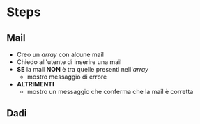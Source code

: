 # Steps
## Mail
- Creo un *array* con alcune mail
- Chiedo all'utente di inserire una mail
- **SE** la mail **NON** è tra quelle presenti nell'*array*
    - mostro messaggio di errore
- **ALTRIMENTI**
    - mostro un messaggio che conferma che la mail è corretta

## Dadi
